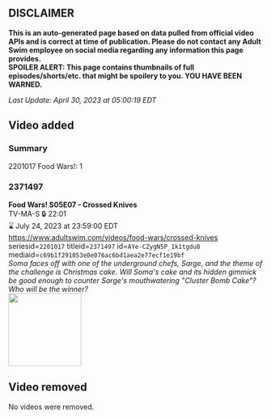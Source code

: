## DISCLAIMER
**This is an auto-generated page based on data pulled from official video APIs and is correct at time of publication. Please do not contact any Adult Swim employee on social media regarding any information this page provides.**  
**SPOILER ALERT: This page contains thumbnails of full episodes/shorts/etc. that might be spoilery to you. YOU HAVE BEEN WARNED.**  

_Last Update: April 30, 2023 at 05:00:19 EDT_
## Video added
### Summary
2201017 Food Wars!: 1  
### 2371497
**Food Wars! S05E07 - Crossed Knives**  
TV-MA-S 🔒 22:01  
⌛ July 24, 2023 at 23:59:00 EDT  
https://www.adultswim.com/videos/food-wars/crossed-knives  
seriesid=`2201017` titleid=`2371497` id=`AYe-CZygN5P_1k1tgdu8` mediaid=`c69b1f291053e0e076ac6bd1aea2e77ecf1e19bf`  
_Soma faces off with one of the underground chefs, Sarge, and the theme of the challenge is Christmas cake. Will Soma's cake and its hidden gimmick be good enough to counter Sarge's mouthwatering "Cluster Bomb Cake"? Who will be the winner?_  
<a href="https://media.cdn.adultswim.com/uploads/20230428/thumbnails/2_23428174266-foodwars080Still001tiny.png"><img src="https://media.cdn.adultswim.com/uploads/20230428/thumbnails/2_23428174266-foodwars080Still001tiny.png" height="144px" /></a>
## Video removed
No videos were removed.  
